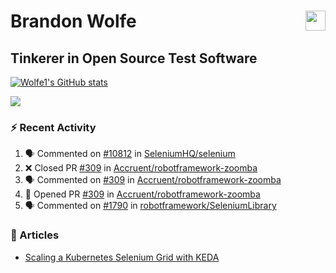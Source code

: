 Brandon Wolfe <a href="https://www.linkedin.com/in/brandon-wolfe1" target="_blank" rel="noreferrer"><img src="https://raw.githubusercontent.com/danielcranney/readme-generator/main/public/icons/socials/linkedin.svg" width="32" height="32" align="right"/></a>
==============================
Tinkerer in Open Source Test Software
-----------------------------

<p align="left"><a href="http://www.github.com/Wolfe1"><img src="https://github-readme-stats.vercel.app/api?username=Wolfe1&show_icons=true&hide=&count_private=true&title_color=0891b2&text_color=ffffff&icon_color=0891b2&bg_color=1c1917&hide_border=true&show_icons=true" alt="Wolfe1's GitHub stats" /></a></p>
<p align="left"><a href="http://www.github.com/Wolfe1"><img src="https://github-readme-streak-stats.herokuapp.com/?user=Wolfe1&stroke=ffffff&background=1c1917&ring=0891b2&fire=0891b2&currStreakNum=ffffff&currStreakLabel=0891b2&sideNums=ffffff&sideLabels=ffffff&dates=ffffff&hide_border=true" /></a></p>

### :zap: Recent Activity
<!--START_SECTION:activity-->
1. 🗣 Commented on [#10812](https://github.com/SeleniumHQ/selenium/issues/10812) in [SeleniumHQ/selenium](https://github.com/SeleniumHQ/selenium)
2. ❌ Closed PR [#309](https://github.com/Accruent/robotframework-zoomba/pull/309) in [Accruent/robotframework-zoomba](https://github.com/Accruent/robotframework-zoomba)
3. 🗣 Commented on [#309](https://github.com/Accruent/robotframework-zoomba/issues/309) in [Accruent/robotframework-zoomba](https://github.com/Accruent/robotframework-zoomba)
4. 💪 Opened PR [#309](https://github.com/Accruent/robotframework-zoomba/pull/309) in [Accruent/robotframework-zoomba](https://github.com/Accruent/robotframework-zoomba)
5. 🗣 Commented on [#1790](https://github.com/robotframework/SeleniumLibrary/issues/1790) in [robotframework/SeleniumLibrary](https://github.com/robotframework/SeleniumLibrary)
<!--END_SECTION:activity-->

### :newspaper: Articles
- [Scaling a Kubernetes Selenium Grid with KEDA](https://www.linkedin.com/pulse/scaling-kubernetes-selenium-grid-keda-brandon-wolfe)
